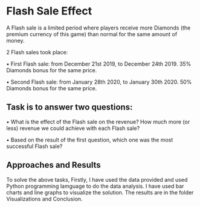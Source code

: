 # Flash Sale Effect

A Flash sale is a limited period where players receive more Diamonds (the premium currency of this game) than normal for the same amount of money.

2 Flash sales took place:

• First Flash sale: from December 21st 2019, to December 24th 2019. 35% Diamonds bonus for the same price.

• Second Flash sale: from January 28th 2020, to January 30th 2020. 50% Diamonds bonus for the same price.

## Task is to answer two questions:

• What is the effect of the Flash sale on the revenue? How much more (or less) revenue we could achieve with each Flash sale?

• Based on the result of the first question, which one was the most successful Flash sale?

## Approaches and Results

To solve the above tasks,
Firstly, I have used the data provided and used Python programming lamguage to do the data analysis. I have used bar charts and line graphs to visualize the solution. The results are in the folder Visualizations and Conclusion. 
